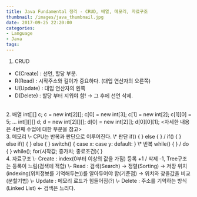 ```yaml
---
title: Java Fundamental 정리 - CRUD, 배열, 메모리, 자료구조
thumbnail: /images/java_thumbnail.jpg
date: 2017-09-25 22:20:00
categories:
- Language
- Java
tags:
---
```

1. CRUD
 - C(Create) : 선언, 할당 부분.
 - R(Read) : 시작주소와 길이가 중요하다. (대입 연산자의 오른쪽)
 - U(Update) : 대입 연산자의 왼쪽
 - D(Delete) : 할당 부터 지워야 함! → 그 후에 선언 삭제.
<br>
2. 배열  
int[][] c;  
c = new int[2][];  
c[0] = new int[3];  
c[1] = new int[2];  
c[1][0] = 5;  
...  
int[][][] d;  
d = new int[2][][];  
d[0] = new int[2][];  
d[0][0][1];  
<자세한 내용은 4번째 수업에 대한 부분을 참고>  
<br>
3. 메모리  
\- CPU는 반복과 판단으로 이루어진다.  
\* 판단  
if() { } else { } / if() { } else if() { } else { }  
switch() { case x: case y: default: }  
\* 반복  
while() { } / do { } while();  
for(시작값; 증가치; 종료조건){ }  
<br>
4. 자료구조  
\- Create  
: index(0부터 이상의 값을 가짐) 등록 +1 / 삭제 -1, Tree구조는 등록이 느림(검색에 적합)  
\- Read  
: 검색(Search) → 정렬(Sorting) → 저장 위치(indexing(위치정보를 기억해두는))를 알아두어야 함(기준점) → 위치와 찾을값을 비교(분할기법)  
\- Update  
: 메모리 로드가 힘들어짐(?)  
\- Delete  
: 주소를 기억하는 방식(Linked List) ← 검색은 느리다.
